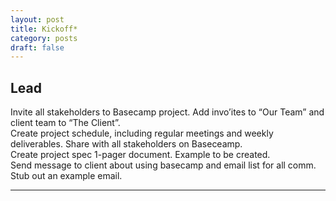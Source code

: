 ```yaml
---
layout: post
title: Kickoff*
category: posts
draft: false
---
```


## Lead

Invite all stakeholders to Basecamp project. Add invo’ites to “Our Team” and client team to “The Client”.  
Create project schedule, including regular meetings and weekly deliverables. Share with all stakeholders on Baseceamp.  
Create project spec 1-pager document. Example to be created.  
Send message to client about using basecamp and email list for all comm. Stub out an example email.

---
